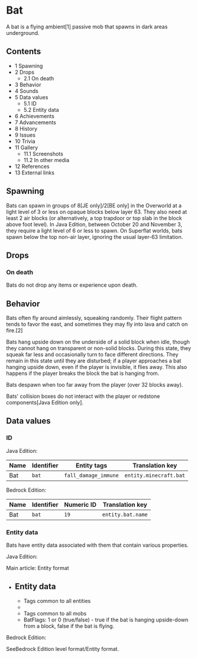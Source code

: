 # Bat
A bat is a flying ambient[1] passive mob that spawns in dark areas underground.

## Contents
- 1 Spawning
- 2 Drops
	- 2.1 On death
- 3 Behavior
- 4 Sounds
- 5 Data values
	- 5.1 ID
	- 5.2 Entity data
- 6 Achievements
- 7 Advancements
- 8 History
- 9 Issues
- 10 Trivia
- 11 Gallery
	- 11.1 Screenshots
	- 11.2 In other media
- 12 References
- 13 External links

## Spawning
Bats can spawn in groups of 8‌[JE  only]/2‌[BE  only] in the Overworld at a light level of 3 or less on opaque blocks below layer 63. They also need at least 2 air blocks (or alternatively, a top trapdoor or top slab in the block above foot level). In Java Edition, between October 20 and November 3, they require a light level of 6 or less to spawn. On Superflat worlds, bats spawn below the top non-air layer, ignoring the usual layer-63 limitation.

## Drops
### On death
Bats do not drop any items or experience upon death.

## Behavior
Bats often fly around aimlessly, squeaking randomly. Their flight pattern tends to favor the east, and sometimes they may fly into lava and catch on fire.[2]

Bats hang upside down on the underside of a solid block when idle, though they cannot hang on transparent or non-solid blocks. During this state, they squeak far less and occasionally turn to face different directions. They remain in this state until they are disturbed; if a player approaches a bat hanging upside down, even if the player is invisible, it flies away. This also happens if the player breaks the block the bat is hanging from. 

Bats despawn when too far away from the player (over 32 blocks away).

Bats' collision boxes do not interact with the player or redstone components‌[Java Edition  only].

## Data values
### ID
Java Edition:

| Name | Identifier | Entity tags          | Translation key        |
|------|------------|----------------------|------------------------|
| Bat  | `bat`      | `fall_damage_immune` | `entity.minecraft.bat` |

Bedrock Edition:

| Name | Identifier | Numeric ID | Translation key   |
|------|------------|------------|-------------------|
| Bat  | `bat`      | `19`       | `entity.bat.name` |

### Entity data
Bats have entity data associated with them that contain various properties.

Java Edition:

Main article: Entity format
- Entity data
	- 
	- Tags common to all entities
	- 
	- Tags common to all mobs
	- BatFlags: 1 or 0 (true/false) - true if the bat is hanging upside-down from a block, false if the bat is flying.

Bedrock Edition:

SeeBedrock Edition level format/Entity format.

